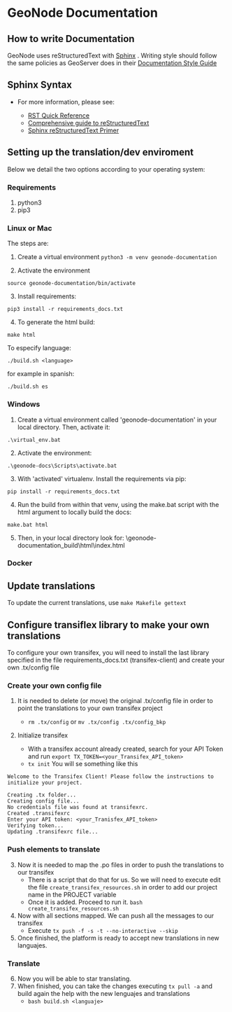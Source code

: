 # GeoNode Documentation

## How to write Documentation

GeoNode uses reStructuredText with [Sphinx](http://www.sphinx-doc.org) .
Writing style should follow the same policies as GeoServer does in their
[Documentation Style
Guide](http://docs.geoserver.org/latest/en/docguide/style.html)

## Sphinx Syntax

  - For more information, please see:
    
      - [RST Quick
        Reference](http://docutils.sourceforge.net/docs/user/rst/quickref.html#section-structure)
      - [Comprehensive guide to
        reStructuredText](http://docutils.sourceforge.net/docs/ref/rst/restructuredtext.html)
      - [Sphinx reStructuredText
        Primer](http://www.sphinx-doc.org/rest.html)

## Setting up the translation/dev enviroment

Below we detail the two options according to your operating system:

### Requirements
1. python3 
2. pip3


### Linux or Mac

The steps are: 

1. Create a virtual environment `python3 -m venv geonode-documentation`

2. Activate the environment

```
source geonode-documentation/bin/activate
```

3. Install requirements: 

```
pip3 install -r requirements_docs.txt
```

4. To generate the html build: 

```
make html
```

To especify language:
```
./build.sh <language> 
```

for example in spanish: 
```
./build.sh es
```



### Windows

1. Create a virtual environment called 'geonode-documentation' in your local directory. Then, activate it:
 
 ```
 .\virtual_env.bat
 ```   

2. Activate the environment:

```
.\geonode-docs\Scripts\activate.bat
```  

3. With 'activated' virtualenv. Install the requirements via pip: 

```
pip install -r requirements_docs.txt
```

4. Run the build from within that venv, using the make.bat script with the html argument to locally build the docs: 

```
make.bat html
```

5. Then, in your local directory look for: \geonode-documentation\_build\html\index.html 

### Docker



## Update translations
To update the current translations, use `make Makefile gettext`

## Configure transiflex library to make your own translations
To configure your own transifex, you will need to install the last library specified in the file requirements_docs.txt (transifex-client) and create your own .tx/config file 

### Create your own config file

1. It is needed to delete (or move) the original .tx/config file in order to point the translations to your own transifex project
   - `rm .tx/config` or `mv .tx/config .tx/config_bkp`

2. Initialize transifex
   - With a transifex account already created, search for your API Token and run `export TX_TOKEN=<your_Transifex_API_token>`
   - `tx init`
You will se something like this
```
Welcome to the Transifex Client! Please follow the instructions to
initialize your project.

Creating .tx folder...
Creating config file...
No credentials file was found at transifexrc. 
Created .transifexrc
Enter your API token: <your_Tranisfex_API_token>
Verifying token...
Updating .transifexrc file...
```
### Push elements to translate

3. Now it is needed to map the .po files in order to push the translations to our transifex
   - There is a script that do that for us. So we will need to execute edit the file `create_transifex_resources.sh` in order to add our project name in the PROJECT variable
   - Once it is added. Proceed to run it. `bash create_transifex_resources.sh`
4. Now with all sections mapped. We can push all the messages to our transifex
   - Execute `tx push -f -s -t --no-interactive --skip`
5. Once finished, the platform is ready to accept new translations in new languajes.

###  Translate
6. Now you will be able to star translating.
7. When finished, you can take the changes executing `tx pull -a` and build again the help with the new lenguajes and translations
   - `bash build.sh <languaje>`